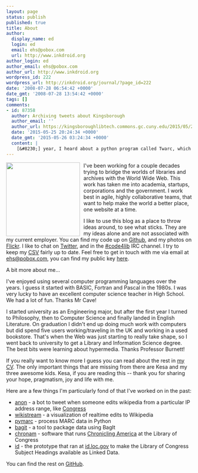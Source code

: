 ```yaml
---
layout: page
status: publish
published: true
title: About
author:
  display_name: ed
  login: ed
  email: ehs@pobox.com
  url: http://www.inkdroid.org
author_login: ed
author_email: ehs@pobox.com
author_url: http://www.inkdroid.org
wordpress_id: 222
wordpress_url: http://inkdroid.org/journal/?page_id=222
date: '2008-07-28 06:54:42 +0000'
date_gmt: '2008-07-28 13:54:42 +0000'
tags: []
comments:
- id: 87358
  author: Archiving tweets about Kingsborough
  author_email: ''
  author_url: https://kingsboroughlibtech.commons.gc.cuny.edu/2015/05/25/archiving-tweets-about-kingsborough/
  date: '2015-05-25 20:24:34 +0000'
  date_gmt: '2015-05-26 03:24:34 +0000'
  content: |
    [&#8230;] year, I heard about a python program called Twarc, which was developed by Ed Summers, a software developer at the University of Maryland, to capture and archive tweets. Back in August, [&#8230;]
---
```


<p><a href="https://secure.flickr.com/photos/inkdroid/4978991547/"><img src="http://inkdroid.org/images/ed-graham.jpg" style="float: left; width: 200px; margin-right: 10px;" /></a></p>

I've been working for a couple decades trying to bridge the worlds of libraries
and archives with the World Wide Web. This work has taken me into academia, startups, corporations and the government. I work best in agile, highly collaborative teams, that want to help make the world a better place, one website at a time.

I like to use this blog as a place to throw ideas around, to see what sticks.
They are my ideas alone and are not associated with my current employer. You can
find my code up on <a href="http://github.com/edsu">Github</a>, and my photos on
<a href="https://secure.flickr.com/photos/inkdroid">Flickr</a>. I like to chat
on <a href="http://twitter.com/edsu">Twitter</a>, and in the <a
href="irc://freenode.net/code4lib">#code4lib</a> IRC channel. I try to keep my
<a href="http://inkdroid.org/ehs/">CSV</a> fairly up to date. Feel free to get in touch with me via email at <a href="mailto:ehs@pobox.com">ehs@pobox.com</a>, you can find my public key <a href="https://keybase.io/edsu/key.asc">here</a>.

A bit more about me...

I've enjoyed using several computer programming languages over the years. I
guess it started with BASIC, Fortran and Pascal in the 1980s. I was very lucky
to have an excellent computer science teacher in High School. We had a lot of
fun. Thanks Mr Cave!

I started university as an Engineering major, but after the first year I 
turned to Philosophy, then to Computer Science and finally landed 
in English Literature. On graduation I didn't end up doing much work with
computers but did spend five users working/traveling in the UK and working
in a used bookstore. That's when the Web was just starting to really take
shape, so I went back to university to get a Library and Information Science
degree. The best bits were learning about hypermedia. Thanks Professor Burnett!

If you really want to know more I guess you can read about the rest in 
[my CV](/ehs/). The only important things that are missing from there
are Kesa and my three awesome kids. Kesa, if you are reading this -- thank you
for sharing your hope, pragmatism, joy and life with me.

Here are a few things I'm particularly fond of that I've worked on in the past:

* [anon] - a bot to tweet when someone edits wikipedia from a particular IP 
  address range, like [Congress]
* [wikistream] - a visualization of realtime edits to Wikipedia
* [pymarc] - process MARC data in Python
* [bagit] - a tool to package data using BagIt
* [chronam] - software that runs [Chronicling America] at the Library of 
  Congress
* [id] - the prototype that ran at [id.loc.gov] to make the Library of Congress
  Subject Headings available as Linked Data.

You can find the rest on [GitHub](http://github.com/edsu).

[Raymond]: http://www.catb.org/~esr/writings/cathedral-bazaar/cathedral-bazaar/ar01s04.html
[GitHub]: https://github.com/edsu
[CPAN]: http://cpan.org
[RubyGems]: https://rubygems.org/
[PyPI]: https://python.org/pypi
[npm]: https://www.npmjs.com/
[anon]: https://github.com/edsu/anon
[Congress]: https://twitter.com/congressedits
[wikistream]: http://wikistream.wmflabs.org
[pymarc]: https://github.com/edsu/pymarc
[bagit]: https://github.com/libraryofcongress/bagit-python
[chronam]: https://github.com/libraryofcongress/chronam
[Chronicling America]: http://chroniclingamerica.loc.go
[id]: https://github.com/edsu/id
[id.loc.gov]: http://id.loc.gov/
